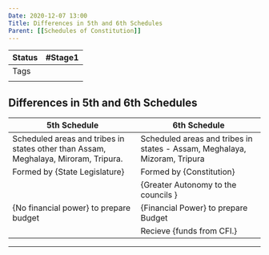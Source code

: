 ```yaml
---
Date: 2020-12-07 13:00
Title: Differences in 5th and 6th Schedules
Parent: [[Schedules of Constitution]]
---
```

| Status | #Stage1                    |
| ------ | -------------------------- |
| Tags   |   |
|        |                            |

## Differences in 5th and 6th Schedules
| 5th Schedule                                                              | 6th Schedule                                                              |
| ------------------------------------------------------------------------- | ------------------------------------------------------------------------- |
| Scheduled areas and tribes in states other than Assam, Meghalaya, Miroram, Tripura. | Scheduled areas and tribes in states - Assam, Meghalaya, Mizoram, Tripura |
| Formed by {State Legislature}                                               | Formed by {Constitution}                                                    |
|                                                                           | {Greater Autonomy to the councils }                                         |
| {No financial power} to prepare budget                                      | {Financial Power} to prepare Budget                                         |
|                                                                           | Recieve {funds from CFI.}                                                                          |

---